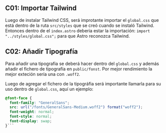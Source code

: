 ## C01: Importar Tailwind
Luego de instalar Tailwind CSS, será improtante importar el `global.css` que está dentro de la ruta `src/styles` que se creó cuando se instaló Tailwind. Entonces dentro de el `index.astro` deberia estar la importación: `import "../styles/global.css";` para que Astro reconozca Tailwind.

## C02: Añadir Tipografía
Para añadir una tipografia se deberá hacer dentro del `global.css` y además añadir el fichero de tipografía en `public/fonst`. Por mejor rendimiento la mejor exteción sería una con `.woff2`.

Luego de agregar el fichero de la tipográfia será importante llamarla para su uso dentro de `global.css`, aquí un ejemplo:
```css
@font-face {
  font-family: "GeneralSans";
  src: url("/fonts/GeneralSans-Medium.woff2") format("woff2");
  font-weight: normal;
  font-style: normal;
  font-display: swap;
}```
